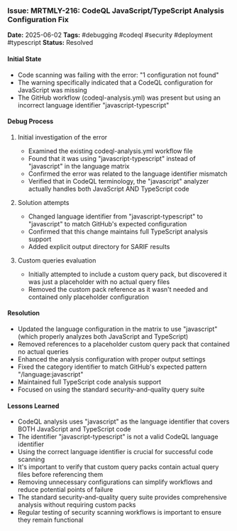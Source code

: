 ### Issue: MRTMLY-216: CodeQL JavaScript/TypeScript Analysis Configuration Fix
**Date:** 2025-06-02
**Tags:** #debugging #codeql #security #deployment #typescript
**Status:** Resolved

#### Initial State
- Code scanning was failing with the error: "1 configuration not found"
- The warning specifically indicated that a CodeQL configuration for JavaScript was missing
- The GitHub workflow (codeql-analysis.yml) was present but using an incorrect language identifier "javascript-typescript"

#### Debug Process
1. Initial investigation of the error
   - Examined the existing codeql-analysis.yml workflow file
   - Found that it was using "javascript-typescript" instead of "javascript" in the language matrix
   - Confirmed the error was related to the language identifier mismatch
   - Verified that in CodeQL terminology, the "javascript" analyzer actually handles both JavaScript AND TypeScript code

2. Solution attempts
   - Changed language identifier from "javascript-typescript" to "javascript" to match GitHub's expected configuration
   - Confirmed that this change maintains full TypeScript analysis support
   - Added explicit output directory for SARIF results

3. Custom queries evaluation
   - Initially attempted to include a custom query pack, but discovered it was just a placeholder with no actual query files
   - Removed the custom pack reference as it wasn't needed and contained only placeholder configuration

#### Resolution
- Updated the language configuration in the matrix to use "javascript" (which properly analyzes both JavaScript and TypeScript)
- Removed references to a placeholder custom query pack that contained no actual queries
- Enhanced the analysis configuration with proper output settings
- Fixed the category identifier to match GitHub's expected pattern "/language:javascript"
- Maintained full TypeScript code analysis support
- Focused on using the standard security-and-quality query suite

#### Lessons Learned
- CodeQL analysis uses "javascript" as the language identifier that covers BOTH JavaScript and TypeScript code
- The identifier "javascript-typescript" is not a valid CodeQL language identifier
- Using the correct language identifier is crucial for successful code scanning
- It's important to verify that custom query packs contain actual query files before referencing them
- Removing unnecessary configurations can simplify workflows and reduce potential points of failure
- The standard security-and-quality query suite provides comprehensive analysis without requiring custom packs
- Regular testing of security scanning workflows is important to ensure they remain functional
